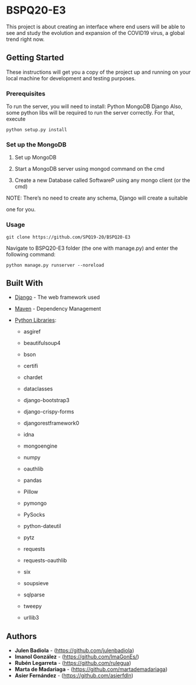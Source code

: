 # BSPQ20-E3

This project is about creating an interface where end users will be able to see and study the evolution and expansion of the COVID19 virus, a global trend right now.

## Getting Started

These instructions will get you a copy of the project up and running on your local machine for development and testing purposes. 

### Prerequisites

To run the server, you will need to install:
Python
MongoDB
Django
Also, some python libs will be required to run the server correctly. For that, execute
```
python setup.py install
```

### Set up the MongoDB
1.  Set up MongoDB
    

1.  Start a MongoDB server using mongod command on the cmd
    
2.  Create a new Database called SoftwareP using any mongo client (or the cmd)
    

NOTE: There’s no need to create any schema, Django will create a suitable

one for you.

### Usage
```
git clone https://github.com/SPQ19-20/BSPQ20-E3
```
Navigate to BSPQ20-E3 folder (the one with manage.py) and enter the following command:
```
python manage.py runserver --noreload
```

## Built With
* [Django](https://www.djangoproject.com/) - The web framework used
* [Maven](https://maven.apache.org/) - Dependency Management
* [Python Libraries](https://pypi.org/):
   
   -   asgiref
   
   -   beautifulsoup4
   
   -   bson
   
   -   certifi
   
   -   chardet
   
   -   dataclasses
   
   -   django-bootstrap3
   
   -   django-crispy-forms
   
   -   djangorestframework0
   
   -   idna
   
   -   mongoengine
   
   -   numpy
   
   -   oauthlib
   
   -   pandas
   
   -   Pillow
   
   -   pymongo
   
   -   PySocks
   
   -   python-dateutil
   
   -   pytz
   
   -   requests
   
   -   requests-oauthlib
   
   -   six
   
   -   soupsieve
   
   -   sqlparse
   
   -   tweepy
   
   -   urllib3

## Authors

* **Julen Badiola** - (https://github.com/julenbadiola)
* **Imanol González** - (https://github.com/ImaGonEs/)
* **Rubén Legarreta** - (https://github.com/rulegua)
* **Marta de Madariaga** - (https://github.com/martademadariaga)
* **Asier Fernández** - (https://github.com/asierfdln)

